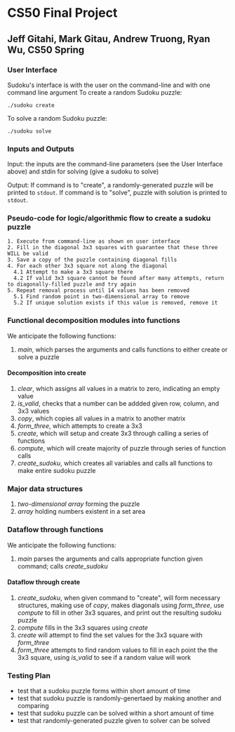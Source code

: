 # CS50 Final Project
## Jeff Gitahi, Mark Gitau, Andrew Truong, Ryan Wu, CS50 Spring

### User Interface
Sudoku's interface is with the user on the command-line and with one command line argument
To create a random Sudoku puzzle:
```
./sudoku create
```
To solve a random Sudoku puzzle:
```
./sudoku solve
```

### Inputs and Outputs
Input: the inputs are the command-line parameters (see the User Interface above) and stdin for solving (give a sudoku to solve)

Output: If command is to "create", a randomly-generated puzzle will be printed to `stdout`. If command is to "solve", puzzle with solution is printed to `stdout`.

### Pseudo-code for logic/algorithmic flow to create a sudoku puzzle
```
1. Execute from command-line as shown on user interface
2. Fill in the diagonal 3x3 squares with guarantee that these three WILL be valid
3. Save a copy of the puzzle containing diagonal fills
4. For each other 3x3 square not along the diagonal
  4.1 Attempt to make a 3x3 square there
  4.2 If valid 3x3 square cannot be found after many attempts, return to diagonally-filled puzzle and try again
5. Repeat removal process until 14 values has been removed
  5.1 Find random point in two-dimensional array to remove
  5.2 If unique solution exists if this value is removed, remove it
```

### Functional decomposition modules into functions
We anticipate the following functions:
1. *main*, which parses the arguments and calls functions to either create or solve a puzzle
#### Decomposition into create
1. *clear*, which assigns all values in a matrix to zero, indicating an empty value
2. *is_valid*, checks that a number can be addded given row, column, and 3x3 values
3. *copy*, which copies all values in a matrix to another matrix
4. *form_three*, which attempts to create a 3x3
5. *create*, which will setup and create 3x3 through calling a series of functions
6. *compute*, which will create majority of puzzle through series of function calls
7. *create_sudoku*, which creates all variables and calls all functions to make entire sudoku puzzle

### Major data structures
1. *two-dimensional array* forming the puzzle
2. *array* holding numbers existent in a set area

### Dataflow through functions
We anticipate the following functions:
1. *main* parses the arguments and calls appropriate function given command; calls *create_sudoku* 
#### Dataflow through create
1. *create_sudoku*, when given command to "create", will form necessary structures, making use of *copy*, makes diagonals using *form_three*, use *compute* to fill in other 3x3 squares, and print out the resulting sudoku puzzle
2. *compute* fills in the 3x3 squares using *create*
3. *create* will attempt to find the set values for the 3x3 square with *form_three*
4. *form_three* attempts to find random values to fill in each point the the 3x3 square, using *is_valid* to see if a random value will work

### Testing Plan
- test that a sudoku puzzle forms within short amount of time
- test that sudoku puzzle is randomly-genertaed by making another and comparing
- test that sudoku puzzle can be solved within a short amount of time
- test that randomly-generated puzzle given to solver can be solved
